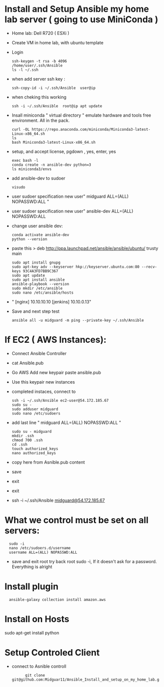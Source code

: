 # Install and Setup Ansible my home lab server ( going to use MiniConda )

- Home lab: Dell R720 ( ESXi )
- Create VM in home lab, with ubuntu template
- Login

      ssh-keygen -t rsa -b 4096
      /home/user/.ssh/Ansible
      ls -l ~/.ssh

- when add server ssh key :

      ssh-copy-id -i ~/.ssh/Ansible  user@ip

- when cheking this working

      ssh -i ~/.ssh/Ansible  root@ip apt update

- Insall miniconda  " virtual directory " emulate hardware and tools free environment. All in the pack.

      curl -OL https://repo.anaconda.com/miniconda/Miniconda3-latest-Linux-x86_64.sh
      ls
      bash Miniconda3-latest-Linux-x86_64.sh

- setup, and accept license, pgdown , yes, enter, yes
      
      exec bash -l
      conda create -n ansible-dev python=3 
      ls miniconda3/envs

- add ansible-dev to sudoer
      
      visudo

- user sudoer specification new user" midguard ALL=(ALL) NOPASSWD:ALL "
 - user sudoer specification new user" ansible-dev ALL=(ALL) NOPASSWD:ALL

- change user ansible dev: 

      conda activate ansible-dev
      python --version

- paste this > deb http://ppa.launchpad.net/ansible/ansible/ubuntu/ trusty main

      sudo apt install gnupg
      sudo apt-key adv --keyserver hkp://keyserver.ubuntu.com:80 --recv-keys 93C4A3FD7BB9C367
      sudo apt update 
      sudo apt install ansible
      ansible-playbook --version
      sudo mkdir /etc/ansible
      sudo nano /etc/ansible/hosts

- " [nginx]
10.10.10.10
[jenkins]
10.10.0.13"

- Save and next step test

      ansible all -u midguard -m ping --private-key ~/.ssh/Ansible

# If EC2 ( AWS Instances):

- Connect Ansible Controller
- cat Ansible.pub
- Go AWS Add new keypair paste ansible.pub
- Use this keypair new instances
- completed instaces, connect to

      ssh -i ~/.ssh/Ansible ec2-user@54.172.185.67
      sudo su -
      sudo adduser midguard
      sudo nano /etc/sudoers

- add last line " midguard ALL=(ALL) NOPASSWD:ALL  "

      sudo su - midguard
      mkdir .ssh
      chmod 700 .ssh
      cd .ssh
      touch authorized_keys
      nano authorized_keys

- copy here from Asnible.pub content
- save
- exit
- exit
- ssh -i ~/.ssh/Ansible midguard@54.172.185.67

# What we control must be set on all servers:

      sudo -i
      nano /etc/sudoers.d/username
      username ALL=(ALL) NOPASSWD:ALL
      
  - save and exit root try back root sudo -i, If it doesn't ask for a password. Everything is alright


# Install plugin

      ansible-galaxy collection install amazon.aws

# Install on Hosts

sudo apt-get install python

# Setup Controled Client

- connect to Asnible controll

            git clone git@github.com:Midguar11/Ansible_Install_and_setup_on_my_home_lab.git

